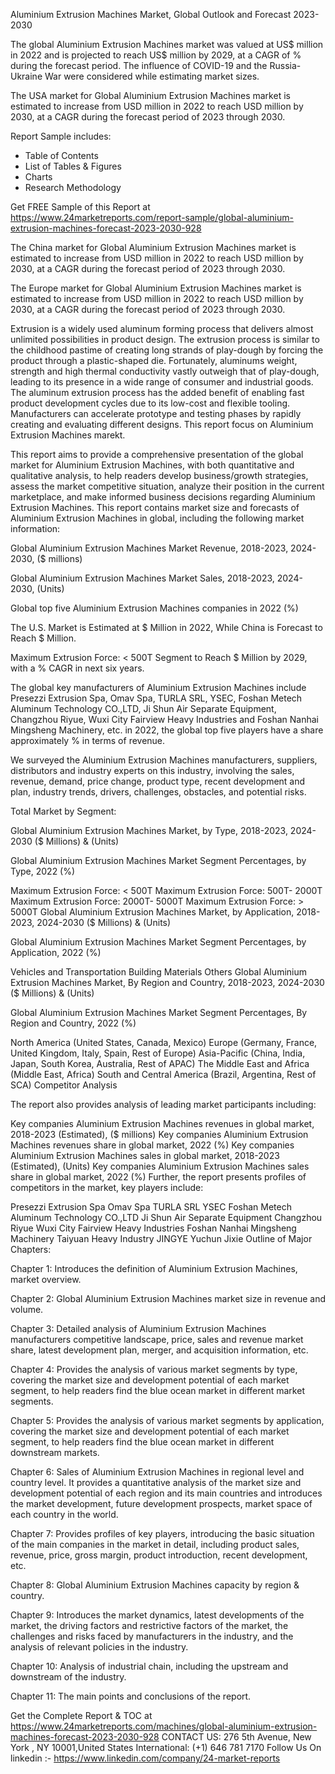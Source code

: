 Aluminium Extrusion Machines Market, Global Outlook and Forecast 2023-2030

The global Aluminium Extrusion Machines market was valued at US$ million in 2022 and is projected to reach US$ million by 2029, at a CAGR of % during the forecast period. The influence of COVID-19 and the Russia-Ukraine War were considered while estimating market sizes.

The USA market for Global Aluminium Extrusion Machines market is estimated to increase from USD million in 2022 to reach USD million by 2030, at a CAGR during the forecast period of 2023 through 2030.

Report Sample includes:
- Table of Contents
- List of Tables & Figures
- Charts
- Research Methodology

Get FREE Sample of this Report at https://www.24marketreports.com/report-sample/global-aluminium-extrusion-machines-forecast-2023-2030-928

The China market for Global Aluminium Extrusion Machines market is estimated to increase from USD million in 2022 to reach USD million by 2030, at a CAGR during the forecast period of 2023 through 2030.

The Europe market for Global Aluminium Extrusion Machines market is estimated to increase from USD million in 2022 to reach USD million by 2030, at a CAGR during the forecast period of 2023 through 2030.

Extrusion is a widely used aluminum forming process that delivers almost unlimited possibilities in product design. The extrusion process is similar to the childhood pastime of creating long strands of play-dough by forcing the product through a plastic-shaped die. Fortunately, aluminums weight, strength and high thermal conductivity vastly outweigh that of play-dough, leading to its presence in a wide range of consumer and industrial goods. The aluminum extrusion process has the added benefit of enabling fast product development cycles due to its low-cost and flexible tooling. Manufacturers can accelerate prototype and testing phases by rapidly creating and evaluating different designs. This report focus on Aluminium Extrusion Machines marekt.

This report aims to provide a comprehensive presentation of the global market for Aluminium Extrusion Machines, with both quantitative and qualitative analysis, to help readers develop business/growth strategies, assess the market competitive situation, analyze their position in the current marketplace, and make informed business decisions regarding Aluminium Extrusion Machines. This report contains market size and forecasts of Aluminium Extrusion Machines in global, including the following market information:

Global Aluminium Extrusion Machines Market Revenue, 2018-2023, 2024-2030, ($ millions)

Global Aluminium Extrusion Machines Market Sales, 2018-2023, 2024-2030, (Units)

Global top five Aluminium Extrusion Machines companies in 2022 (%)

The U.S. Market is Estimated at $ Million in 2022, While China is Forecast to Reach $ Million.

Maximum Extrusion Force: < 500T Segment to Reach $ Million by 2029, with a % CAGR in next six years.

The global key manufacturers of Aluminium Extrusion Machines include Presezzi Extrusion Spa, Omav Spa, TURLA SRL, YSEC, Foshan Metech Aluminum Technology CO.,LTD, Ji Shun Air Separate Equipment, Changzhou Riyue, Wuxi City Fairview Heavy Industries and Foshan Nanhai Mingsheng Machinery, etc. in 2022, the global top five players have a share approximately % in terms of revenue.

We surveyed the Aluminium Extrusion Machines manufacturers, suppliers, distributors and industry experts on this industry, involving the sales, revenue, demand, price change, product type, recent development and plan, industry trends, drivers, challenges, obstacles, and potential risks.

Total Market by Segment:

Global Aluminium Extrusion Machines Market, by Type, 2018-2023, 2024-2030 ($ Millions) & (Units)

Global Aluminium Extrusion Machines Market Segment Percentages, by Type, 2022 (%)

Maximum Extrusion Force: < 500T
Maximum Extrusion Force: 500T- 2000T
Maximum Extrusion Force: 2000T- 5000T
Maximum Extrusion Force: > 5000T
Global Aluminium Extrusion Machines Market, by Application, 2018-2023, 2024-2030 ($ Millions) & (Units)

Global Aluminium Extrusion Machines Market Segment Percentages, by Application, 2022 (%)

Vehicles and Transportation
Building Materials
Others
Global Aluminium Extrusion Machines Market, By Region and Country, 2018-2023, 2024-2030 ($ Millions) & (Units)

Global Aluminium Extrusion Machines Market Segment Percentages, By Region and Country, 2022 (%)

North America (United States, Canada, Mexico)
Europe (Germany, France, United Kingdom, Italy, Spain, Rest of Europe)
Asia-Pacific (China, India, Japan, South Korea, Australia, Rest of APAC)
The Middle East and Africa (Middle East, Africa)
South and Central America (Brazil, Argentina, Rest of SCA)
Competitor Analysis

The report also provides analysis of leading market participants including:

Key companies Aluminium Extrusion Machines revenues in global market, 2018-2023 (Estimated), ($ millions)
Key companies Aluminium Extrusion Machines revenues share in global market, 2022 (%)
Key companies Aluminium Extrusion Machines sales in global market, 2018-2023 (Estimated), (Units)
Key companies Aluminium Extrusion Machines sales share in global market, 2022 (%)
Further, the report presents profiles of competitors in the market, key players include:

Presezzi Extrusion Spa
Omav Spa
TURLA SRL
YSEC
Foshan Metech Aluminum Technology CO.,LTD
Ji Shun Air Separate Equipment
Changzhou Riyue
Wuxi City Fairview Heavy Industries
Foshan Nanhai Mingsheng Machinery
Taiyuan Heavy Industry
JINGYE
Yuchun Jixie
Outline of Major Chapters:

Chapter 1: Introduces the definition of Aluminium Extrusion Machines, market overview.

Chapter 2: Global Aluminium Extrusion Machines market size in revenue and volume.

Chapter 3: Detailed analysis of Aluminium Extrusion Machines manufacturers competitive landscape, price, sales and revenue market share, latest development plan, merger, and acquisition information, etc.

Chapter 4: Provides the analysis of various market segments by type, covering the market size and development potential of each market segment, to help readers find the blue ocean market in different market segments.

Chapter 5: Provides the analysis of various market segments by application, covering the market size and development potential of each market segment, to help readers find the blue ocean market in different downstream markets.

Chapter 6: Sales of Aluminium Extrusion Machines in regional level and country level. It provides a quantitative analysis of the market size and development potential of each region and its main countries and introduces the market development, future development prospects, market space of each country in the world.

Chapter 7: Provides profiles of key players, introducing the basic situation of the main companies in the market in detail, including product sales, revenue, price, gross margin, product introduction, recent development, etc.

Chapter 8: Global Aluminium Extrusion Machines capacity by region & country.

Chapter 9: Introduces the market dynamics, latest developments of the market, the driving factors and restrictive factors of the market, the challenges and risks faced by manufacturers in the industry, and the analysis of relevant policies in the industry.

Chapter 10: Analysis of industrial chain, including the upstream and downstream of the industry.

Chapter 11: The main points and conclusions of the report.

Get the Complete Report & TOC at https://www.24marketreports.com/machines/global-aluminium-extrusion-machines-forecast-2023-2030-928
CONTACT US:
276 5th Avenue, New York , NY 10001,United States
International: (+1) 646 781 7170
Follow Us On linkedin :- https://www.linkedin.com/company/24-market-reports
